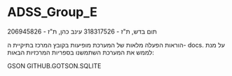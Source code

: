# ADSS_Group_E

תום בדש, ת"ז - 318317526
עינב כהן, ת"ז - 206945826

הוראות הפעלה מלאות של המערכת מופיעות בקובץ המרכז בתיקיית ה- docs. 
על מנת לממש את המערכת השתמשנו בספריות המרכזיות הבאות:

GSON
GITHUB.GOTSON.SQLITE
